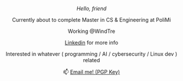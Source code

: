 <p align="center"><i> Hello, friend</i></p>
 
 <p align="center">Currently about to complete Master in CS & Engineering at PoliMi</p>
 <p align="center">Working @WindTre</p>
<p align="center"> <a href="https://www.linkedin.com/in/villa-alessandro">Linkedin</a> for more info </p>

<p align="center"> Interested in whatever ( programming / AI / cybersecurity / Linux dev ) related </p>

<p align="center">📫 <a href="work@alessandro.ovh"> Email me! </a><a href="https://raw.githubusercontent.com/darklamp/darklamp/main/public.asc"> (PGP Key) </a> </p>

